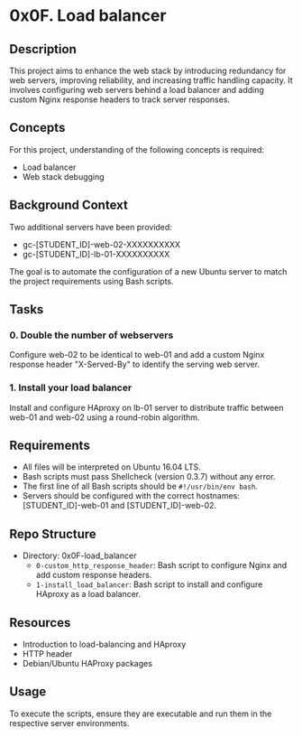 # 0x0F. Load balancer

## Description
This project aims to enhance the web stack by introducing redundancy for web servers, improving reliability, and increasing traffic handling capacity. It involves configuring web servers behind a load balancer and adding custom Nginx response headers to track server responses.

## Concepts
For this project, understanding of the following concepts is required:
- Load balancer
- Web stack debugging

## Background Context
Two additional servers have been provided:
- gc-[STUDENT_ID]-web-02-XXXXXXXXXX
- gc-[STUDENT_ID]-lb-01-XXXXXXXXXX

The goal is to automate the configuration of a new Ubuntu server to match the project requirements using Bash scripts.

## Tasks
### 0. Double the number of webservers
Configure web-02 to be identical to web-01 and add a custom Nginx response header "X-Served-By" to identify the serving web server.

### 1. Install your load balancer
Install and configure HAproxy on lb-01 server to distribute traffic between web-01 and web-02 using a round-robin algorithm.

## Requirements
- All files will be interpreted on Ubuntu 16.04 LTS.
- Bash scripts must pass Shellcheck (version 0.3.7) without any error.
- The first line of all Bash scripts should be `#!/usr/bin/env bash`.
- Servers should be configured with the correct hostnames: [STUDENT_ID]-web-01 and [STUDENT_ID]-web-02.

## Repo Structure
- Directory: 0x0F-load_balancer
    - `0-custom_http_response_header`: Bash script to configure Nginx and add custom response headers.
    - `1-install_load_balancer`: Bash script to install and configure HAproxy as a load balancer.

## Resources
- Introduction to load-balancing and HAproxy
- HTTP header
- Debian/Ubuntu HAProxy packages

## Usage
To execute the scripts, ensure they are executable and run them in the respective server environments.
